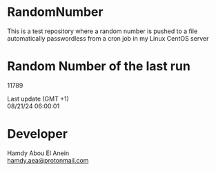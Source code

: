 # RandomNumber    
This is a test repository where a random number is pushed to a file automatically passwordless from a cron job in my Linux CentOS server    
# Random Number of the last run   
11789
      
Last update (GMT +1)    
08/21/24 06:00:01
# Developer    
Hamdy Abou El Anein   
hamdy.aea@protonmail.com
